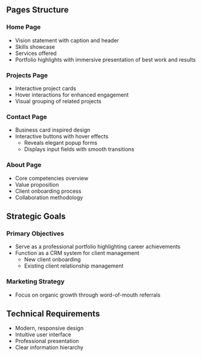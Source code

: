 ## Pages Structure

### Home Page
- Vision statement with caption and header
- Skills showcase
- Services offered
- Portfolio highlights with immersive presentation of best work and results

### Projects Page
- Interactive project cards
- Hover interactions for enhanced engagement
- Visual grouping of related projects

### Contact Page
- Business card inspired design
- Interactive buttons with hover effects
  - Reveals elegant popup forms
  - Displays input fields with smooth transitions

### About Page
- Core competencies overview
- Value proposition
- Client onboarding process
- Collaboration methodology

## Strategic Goals

### Primary Objectives
- Serve as a professional portfolio highlighting career achievements
- Function as a CRM system for client management
  - New client onboarding
  - Existing client relationship management

### Marketing Strategy
- Focus on organic growth through word-of-mouth referrals

## Technical Requirements
- Modern, responsive design
- Intuitive user interface
- Professional presentation
- Clear information hierarchy